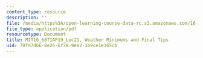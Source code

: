 ```yaml
---
content_type: resource
description: ''
file: /media/https%3A/open-learning-course-data-rc.s3.amazonaws.com/16-687-private-pilot-ground-school-january-iap-2019/70fd7d668e266f789ea21b9ce1e365cb_MIT16_687IAP19_Lec21.pdf
file_type: application/pdf
resourcetype: Document
title: MIT16_687IAP19_Lec21, Weather Minimums and Final Tips
uid: 70fd7d66-8e26-6f78-9ea2-1b9ce1e365cb
---
```

